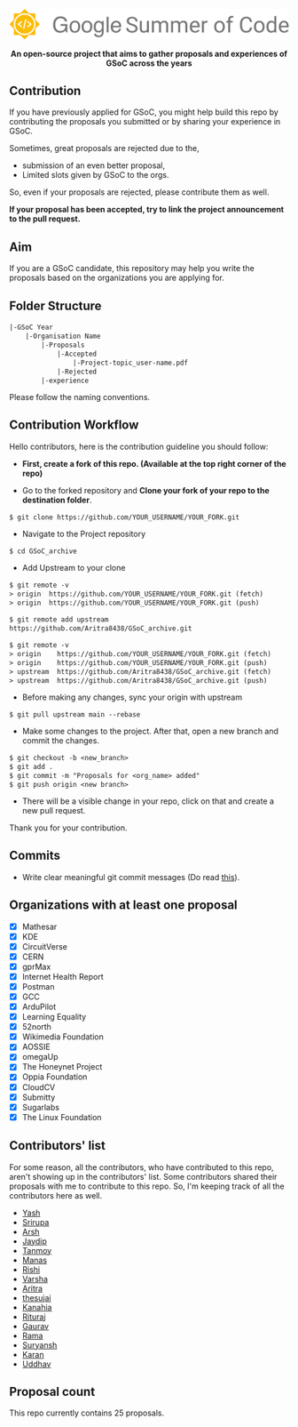 <!-- @format -->

<p align="center">
    <img src="https://github.com/Rishabh04-02/The-Beginners-Guide-to-Google-Summer-of-Code-GSoC/blob/master/gsoclogo.svg">    
</p>
<p align="center"><b>An open-source project that aims to gather proposals and experiences of GSoC across the years</b></p>

## Contribution

If you have previously applied for GSoC, you might help build this repo by contributing the proposals you submitted or by sharing your experience in GSoC.

Sometimes, great proposals are rejected due to the,

- submission of an even better proposal,
- Limited slots given by GSoC to the orgs.

So, even if your proposals are rejected, please contribute them as well.

**If your proposal has been accepted, try to link the project announcement to the pull request.**

## Aim

If you are a GSoC candidate, this repository may help you write the proposals based on the organizations you are applying for.

## Folder Structure

```
|-GSoC Year
    |-Organisation Name
        |-Proposals
            |-Accepted
                |-Project-topic_user-name.pdf
            |-Rejected
        |-experience
```

Please follow the naming conventions.

## Contribution Workflow

Hello contributors, here is the contribution guideline you should follow:

- **First, create a fork of this repo. (Available at the top right corner of the repo)**

- Go to the forked repository and **Clone your fork of your repo to the destination folder**.

```
$ git clone https://github.com/YOUR_USERNAME/YOUR_FORK.git

```

- Navigate to the Project repository

```
$ cd GSoC_archive
```

- Add Upstream to your clone

```
$ git remote -v
> origin  https://github.com/YOUR_USERNAME/YOUR_FORK.git (fetch)
> origin  https://github.com/YOUR_USERNAME/YOUR_FORK.git (push)
```

```
$ git remote add upstream https://github.com/Aritra8438/GSoC_archive.git
```

```
$ git remote -v
> origin    https://github.com/YOUR_USERNAME/YOUR_FORK.git (fetch)
> origin    https://github.com/YOUR_USERNAME/YOUR_FORK.git (push)
> upstream  https://github.com/Aritra8438/GSoC_archive.git (fetch)
> upstream  https://github.com/Aritra8438/GSoC_archive.git (push)
```

- Before making any changes, sync your origin with upstream

```
$ git pull upstream main --rebase
```

- Make some changes to the project. After that, open a new branch and commit the changes.

```
$ git checkout -b <new_branch>
$ git add .
$ git commit -m "Proposals for <org_name> added"
$ git push origin <new branch>
```

- There will be a visible change in your repo, click on that and create a new pull request.

Thank you for your contribution.

## Commits

- Write clear meaningful git commit messages (Do read [this](http://chris.beams.io/posts/git-commit/)).

## Organizations with at least one proposal

- [x] Mathesar
- [x] KDE
- [x] CircuitVerse
- [x] CERN
- [x] gprMax
- [x] Internet Health Report
- [x] Postman
- [x] GCC
- [x] ArduPilot
- [x] Learning Equality
- [x] 52north
- [x] Wikimedia Foundation
- [x] AOSSIE
- [x] omegaUp
- [x] The Honeynet Project
- [x] Oppia Foundation
- [x] CloudCV
- [x] Submitty
- [x] Sugarlabs
- [x] The Linux Foundation

## Contributors' list

For some reason, all the contributors, who have contributed to this repo, aren't showing up in the contributors' list. Some contributors shared their proposals with me to contribute to this repo. So, I'm keeping track of all the contributors here as well.

- [Yash](https://github.com/yashnator)
- [Srirupa](https://github.com/srirupa19)
- [Arsh](https://github.com/arshPratap)
- [Jaydip](https://github.com/jaydip1235)
- [Tanmoy](https://github.com/tanmoysrt/Tanmoy741127)
- [Manas](https://github.com/sanam2405/)
- [Rishi](https://github.com/rsh-raj)
- [Varsha](https://github.com/varshadr)
- [Aritra](https://github.com/Aritra8438)
- [thesujai](https://github.com/thesujai)
- [Kanahia](https://github.com/kanahia1)
- [Rituraj](https://github.com/imxade)
- [Gaurav](https://github.com/errorxyz)
- [Rama](https://github.com/Rd4dev)
- [Suryansh](https://github.com/Suryansh5545)
- [Karan](https://github.com/karan-palan)
- [Uddhav](https://github.com/uddhavphatak)

## Proposal count

This repo currently contains 25 proposals.
